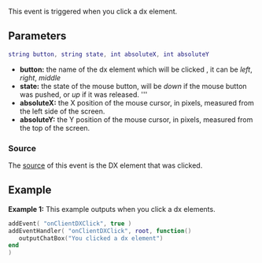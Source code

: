 This event is triggered when you click a dx element.

Parameters
----------

``` lua
string button, string state, int absoluteX, int absoluteY
```

-   **button:** the name of the dx element which will be clicked , it can be *left*, *right*, *middle*
-   **state:** the state of the mouse button, will be *down* if the mouse button was pushed, or *up* if it was released. '''
-   **absoluteX:** the X position of the mouse cursor, in pixels, measured from the left side of the screen.
-   **absoluteY:** the Y position of the mouse cursor, in pixels, measured from the top of the screen.

### Source

The [source](/event_system#Event_source.md "wikilink") of this event is the DX element that was clicked.

Example
-------

**Example 1:** This example outputs when you click a dx elements.

``` lua
addEvent( "onClientDXClick", true )
addEventHandler( "onClientDXClick", root, function()
   outputChatBox("You clicked a dx element")
end
)
```
